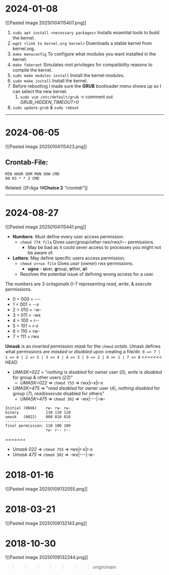 # 2024-01-08

![[Pasted image 20250104115407.png]]

1. ``sudo apt install <necessary packages>`` Installs essential tools to build the kernel.
2. ``wget <link to kernel.org kernel>`` Downloads a stable kernel from kernel.org.
3. ``make menuconfig`` To configure what modules you want installed in the kernel.
4. ``make fakeroot`` Simulates root privileges for compatibility reasons to compile the kernel.
5. ``sudo make modules install`` Install the kernel modules.
6. ``sudo make install`` Install the kernel.
7. Before rebooting I made sure the **GRUB** bootloader menu shows up so I can select the new kernel.
	1. ``sudo vim /etc/default/grub`` -> comment out *GRUB_HIDDEN_TIMEOUT=0*
8. ``sudo update-grub`` & ``sudo reboot`` 
---
# 2024-06-05 
![[Pasted image 20250104115423.png]]
## **Crontab-File**:
```
MIN HOUR DOM MON DOW CMD
00 03 * * 3 CMD
```

Related:
[[Fråga 1#**Choice 2** *"crontab"*]]

---
# 2024-08-27
![[Pasted image 20250104115441.png]]

- **Numbers**: Must define every user access permission.
	-  ``chmod 774 file`` Gives *user*/*group*/*other* rwx/rwx/r-- permissions.
		- May be bad as it could sever access to processes you might not be aware of.
- **Letters**: May define specific users access permission.
	- ``chmod u+rwx file`` Gives *user* (*owner*) rwx permissions.
		- **ugoa** - **u**ser, **g**roup, **o**ther, **a**ll
	- Resolves the potential issue of defining wrong access for a user.

The numbers are 3 *octagonals* 0-7 representing *read*, *write*, & *execute* permissions.
* 0 = 000 = ---
* 1 = 001 = --x
* 2 = 010 = -w-
* 3 = 011 = -wx
* 4 = 100 = r--
* 5 = 101 = r-x
* 6 = 110 = rw-
* 7 = 111 = rwx

**Umask** is an *inverted* permission *mask* for the ``chmod`` *octals*. Umask defines what permissions are *masked* or *disabled* upon creating a file/dir. 
 ``0 => 7 | 1 => 6 | 2 => 5 | 3 => 4 | 4 => 3 | 5 => 2 | 6 => 1 | 7 => 0``
<<<<<<< HEAD
* *UMASK=022* = "*nothing* is *disabled* for owner user (*0*), *write* is *disabled* for group & other users (*22*)" 
	* *UMASK=022* => ``chmod 755`` => rwx|r-x|r-x
* *UMASK=475* => "*read* *disabled* for owner user (*4*), *nothing* *disabled* for group (*7*), *read*/*execute* disabled for others"
	* *UMASK=475* => ``chmod 302`` => -wx|---|-w-

```
Initial (0666)    rw- rw- rw-
binary            110 110 110
umask   (0022)    000 010 010
-----------------------------
final permission: 110 100 100
				  rw- r-- r--
```
=======
* *Umask 022* => ``chmod 755`` => rwx|r-x|r-x
* *Umask 475* => ``chmod 302`` => -wx|---|-w-

# 2018-01-16
![[Pasted image 20250109132055.png]]

# 2018-03-21
![[Pasted image 20250109132143.png]]

# 2018-10-30
![[Pasted image 20250109132244.png]]
>>>>>>> origin/main
